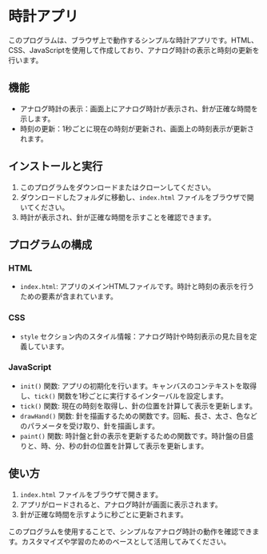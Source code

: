 # 時計アプリ

このプログラムは、ブラウザ上で動作するシンプルな時計アプリです。HTML、CSS、JavaScriptを使用して作成しており、アナログ時計の表示と時刻の更新を行います。

## 機能

- アナログ時計の表示：画面上にアナログ時計が表示され、針が正確な時間を示します。
- 時刻の更新：1秒ごとに現在の時刻が更新され、画面上の時刻表示が更新されます。

## インストールと実行

1. このプログラムをダウンロードまたはクローンしてください。
2. ダウンロードしたフォルダに移動し、`index.html` ファイルをブラウザで開いてください。
3. 時計が表示され、針が正確な時間を示すことを確認できます。

## プログラムの構成

### HTML

- `index.html`: アプリのメインHTMLファイルです。時計と時刻の表示を行うための要素が含まれています。

### CSS

- `style` セクション内のスタイル情報：アナログ時計や時刻表示の見た目を定義しています。

### JavaScript

- `init()` 関数: アプリの初期化を行います。キャンバスのコンテキストを取得し、`tick()` 関数を1秒ごとに実行するインターバルを設定します。
- `tick()` 関数: 現在の時刻を取得し、針の位置を計算して表示を更新します。
- `drawHand()` 関数: 針を描画するための関数です。回転、長さ、太さ、色などのパラメータを受け取り、針を描画します。
- `paint()` 関数: 時計盤と針の表示を更新するための関数です。時計盤の目盛りと、時、分、秒の針の位置を計算して表示を更新します。

## 使い方

1. `index.html` ファイルをブラウザで開きます。
2. アプリがロードされると、アナログ時計が画面に表示されます。
3. 針が正確な時間を示すように秒ごとに更新されます。

このプログラムを使用することで、シンプルなアナログ時計の動作を確認できます。カスタマイズや学習のためのベースとして活用してみてください。